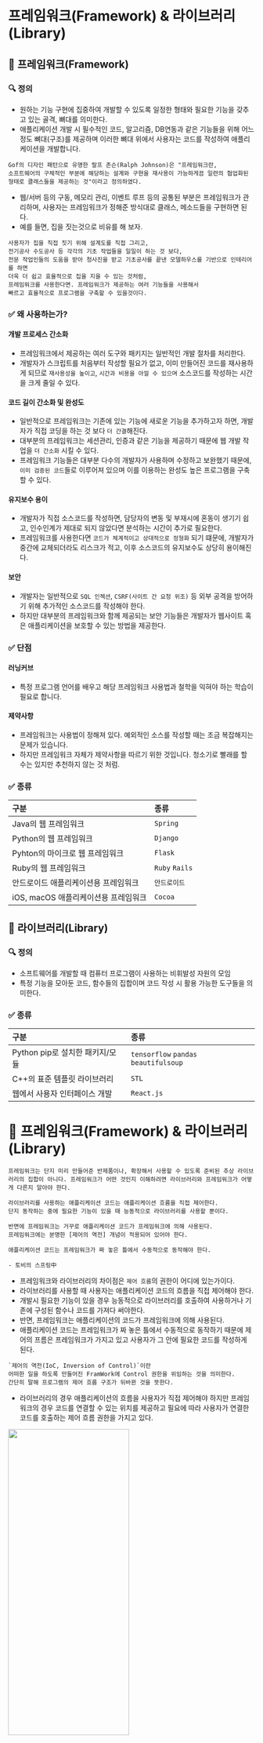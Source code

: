 # 프레임워크(Framework) & 라이브러리(Library)

## 📌 프레임워크(Framework) 
### 🔍 정의  
- 원하는 기능 구현에 집중하여 개발할 수 있도록 일정한 형태와 필요한 기능을 갖추고 있는 골격, 뼈대를 의미한다.
- 애플리케이션 개발 시 필수적인 코드, 알고리즘, DB연동과 같은 기능들을 위해 어느 정도 뼈대(구조)를 제공하며 이러한 뼈대 위에서
사용자는 코드를 작성하여 애플리케이션을 개발합니다.
```Text
Gof의 디자인 패턴으로 유명한 랄프 존슨(Ralph Johnson)은 "프레임워크란,
소프트웨어의 구체적인 부분에 해당하는 설계와 구현을 재사용이 가능하게끔 일련의 협업화된 형태로 클래스들을 제공하는 것"이라고 정의하였다.
```
- 웹/서버 등의 구동, 메모리 관리, 이벤트 루프 등의 공통된 부분은 프레임워크가 관리하며, 사용자는 프레임워크가 정해준 방식대로 클래스, 메소드들을 구현하면 된다.
- 예를 들면, 집을 짓는것으로 비유를 해 보자.
```Text
사용자가 집을 직접 짓기 위해 설계도를 직접 그리고,
전기공사 수도공사 등 각각의 기초 작업들을 일일이 하는 것 보다,
전문 작업인들의 도움을 받아 청사진을 받고 기초공사를 끝낸 모델하우스를 기반으로 인테리어를 하면
더욱 더 쉽고 효율적으로 집을 지을 수 있는 것처럼,
프레임워크를 사용한다면. 프레임워크가 제공하는 여러 기능들을 사용해서
빠르고 효율적으로 프로그램을 구축할 수 있을것이다.
```

### ✅ 왜 사용하는가?
#### 개발 프로세스 간소화
- 프레임워크에서 제공하는 여러 도구와 패키지는 일반적인 개발 절차를 처리한다.  
- 개발자가 스크립트를 처음부터 작성할 필요가 없고, 이미 만들어진 코드를 재사용하게 되므로 `재사용성을 높이고`, 
`시간과 비용을 아낄 수 있으며` 소스코드를 작성하는 시간을 크게 줄일 수 있다.

#### 코드 길이 간소화 및 완성도
- 일반적으로 프레임워크는 기존에 있는 기능에 새로운 기능을 추가하고자 하면, 개발자가 직접 코딩을 하는 것 보다 `더 간결`해진다.
- 대부분의 프레임워크는 세션관리, 인증과 같은 기능을 제공하기 때문에 웹 개발 작업을 `더 간소화` 시킬 수 있다.
- 프레임워크 기능들은 대부분 다수의 개발자가 사용하며 수정하고 보완했기 때문에, `이미 검증된 코드`들로 이루어져 있으며 이를 이용하는 완성도 높은 프로그램을 구축할 수 있다.

#### 유지보수 용이
- 개발자가 직접 소스코드를 작성하면, 담당자의 변동 및 부재시에 혼동이 생기기 쉽고, 인수인계가 제대로 되지 않았다면 분석하는 시간이 추가로 필요한다.
- 프레임워크를 사용한다면 `코드가 체계적이고 상대적으로 정형화` 되기 떄문에, 개발자가 중간에 교체되더라도 리스크가 적고, 이후 소스코드의 유지보수도 상당히 용이해진다.

#### 보안
- 개발자는 일반적으로 `SQL 인젝션`, `CSRF(사이트 간 요청 위조)` 등 외부 공격을 방어하기 위해 추가적인 소스코드를 작성해야 한다.
- 하지만 대부분의 프레임워크와 함께 제공되는 보안 기능들은 개발자가 웹사이트 혹은 애플리케이션을 보호할 수 있는 방법을 제공한다.

### ✅ 단점
#### 러닝커브
- 특정 프로그램 언어를 배우고 해당 프레임워크 사용법과 철학을 익혀야 하는 학습이 필요로 합니다.

#### 제약사항
- 프레임워크는 사용법이 정해져 있다. 예외적인 소스를 작성할 때는 조금 복잡해지는 문제가 있습니다.
- 하지만 프레임워크 자체가 제약사항을 따르기 위한 것입니다. 청소기로 빨래를 할 수는 있지만 추천하지 않는 것 처럼.

### ✅ 종류
|구분|종류|  
|:---|:---|  
| Java의 웹 프레임워크 | `Spring` |
| Python의 웹 프레임워크 | `Django` |
| Pyhton의 마이크로 웹 프레임워크 | `Flask` |
| Ruby의 웹 프레임워크 | `Ruby` `Rails` |
| 안드로이드 애플리케이션용 프레임워크 | `안드로이드` |
| iOS, macOS 애플리케이션용 프레임워크 | `Cocoa` |

## 📌 라이브러리(Library)  
### 🔍 정의 
- 소프트웨어를 개발할 때 컴퓨터 프로그램이 사용하는 비휘발성 자원의 모임
- 특정 기능을 모아둔 코드, 함수들의 집합이며 코드 작성 시 활용 가능한 도구들을 의미한다.
### ✅ 종류
|구분|종류|  
|:---|:---|  
| Python pip로 설치한 패키지/모듈 | `tensorflow` `pandas` `beautifulsoup` |
| C++의 표준 템플릿 라이브러리 | `STL` |
| 웹에서 사용자 인터페이스 개발 | `React.js` |

# 👀 프레임워크(Framework) & 라이브러리(Library)
```Text
프레임워크는 단지 미리 만들어준 반제품이나, 확장해서 사용할 수 있도록 준비된 추상 라이브러리의 집합이 아니다. 프레임워크가 어떤 것인지 이해하려면 라이브러리와 프레임워크가 어떻게 다른지 알아야 한다.

라이브러리를 사용하는 애플리케이션 코드는 애플리케이션 흐름을 직접 제어한다.
단지 동작하는 중에 필요한 기능이 있을 때 능동적으로 라이브러리를 사용할 뿐이다.

반면에 프레임워크는 거꾸로 애플리케이션 코드가 프레임워크에 의해 사용된다.
프레임워크에는 분명한 [제어의 역전] 개념이 적용되어 있어야 한다.

애플리케이션 코드는 프레임워크가 짜 놓은 틀에서 수동적으로 동작해야 한다.

- 토비의 스프링中
```
- 프레임워크와 라이브러리의 차이점은 `제어 흐름`의 권한이 어디에 있는가이다.
- 라이브러리를 사용할 때 사용자는 애플리케이션 코드의 흐름을 직접 제어해야 한다.
- 개발시 필요한 기능이 있을 경우 능동적으로 라이브러리를 호출하여 사용하거나 기존에 구성된 함수나 코드를 가져다 써야한다.
- 반면, 프레임워크는 애플리케이션의 코드가 프레임워크에 의해 사용된다.
- 애플리케이션 코드는 프레임워크가 짜 놓은 틀에서 수동적으로 동작하기 때문에 제어의 프름은 프레임워크가 가지고 있고 사용자가 그 안에 필요한 코드를 작성하게 된다.
```Text
`제어의 역전(IoC, Inversion of Control)`이란
어떠한 일을 하도록 만들어진 FramWork에 Control 권한을 위임하는 것을 의미한다.
간단히 말해 프로그램의 제어 흐름 구조가 뒤바뀐 것을 뜻한다.
```
- 라이브러리의 경우 애플리케이션의 흐름을 사용자가 직접 제어해야 하지만 프레임워크의 경우 코드를 연결할 수 있는 위치를 제공하고
필요에 따라 사용자가 연결한 코드를 호출하는 제어 흐름 권한을 가지고 있다.

<img src="https://user-images.githubusercontent.com/72978589/205492182-b89fd809-7710-4332-abe2-658ce53c5355.png" width="70%" height="40%"> 






